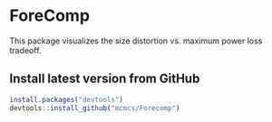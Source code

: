 # ForeComp

This package visualizes the size distortion vs. maximum power loss tradeoff. 

## Install latest version from GitHub
```R
install.packages("devtools")
devtools::install_github("mcmcs/Forecomp")
```


